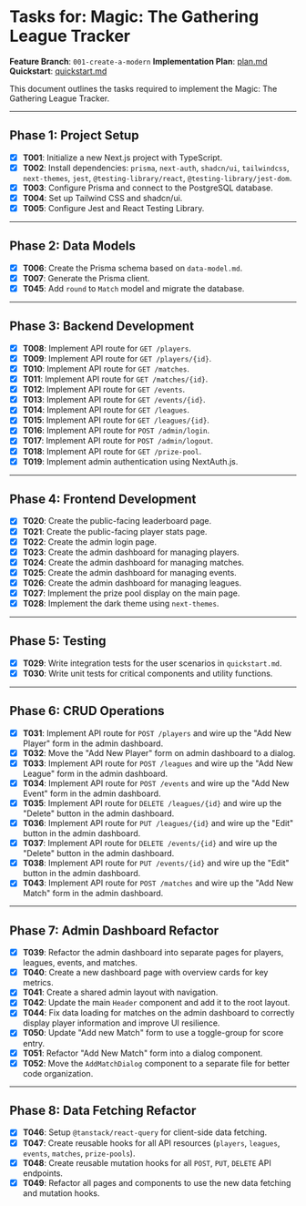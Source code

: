 # Tasks for: Magic: The Gathering League Tracker

**Feature Branch**: `001-create-a-modern`
**Implementation Plan**: [plan.md](plan.md)
**Quickstart**: [quickstart.md](quickstart.md)

This document outlines the tasks required to implement the Magic: The Gathering League Tracker.

---

## Phase 1: Project Setup

- [X] **T001**: Initialize a new Next.js project with TypeScript.
- [X] **T002**: Install dependencies: `prisma`, `next-auth`, `shadcn/ui`, `tailwindcss`, `next-themes`, `jest`, `@testing-library/react`, `@testing-library/jest-dom`.
- [X] **T003**: Configure Prisma and connect to the PostgreSQL database.
- [X] **T004**: Set up Tailwind CSS and shadcn/ui.
- [X] **T005**: Configure Jest and React Testing Library.

---

## Phase 2: Data Models

- [X] **T006**: Create the Prisma schema based on `data-model.md`.
- [X] **T007**: Generate the Prisma client.
- [X] **T045**: Add `round` to `Match` model and migrate the database.

---

## Phase 3: Backend Development

- [X] **T008**: Implement API route for `GET /players`.
- [X] **T009**: Implement API route for `GET /players/{id}`.
- [X] **T010**: Implement API route for `GET /matches`.
- [X] **T011**: Implement API route for `GET /matches/{id}`.
- [X] **T012**: Implement API route for `GET /events`.
- [X] **T013**: Implement API route for `GET /events/{id}`.
- [X] **T014**: Implement API route for `GET /leagues`.
- [X] **T015**: Implement API route for `GET /leagues/{id}`.
- [X] **T016**: Implement API route for `POST /admin/login`.
- [X] **T017**: Implement API route for `POST /admin/logout`.
- [X] **T018**: Implement API route for `GET /prize-pool`.
- [X] **T019**: Implement admin authentication using NextAuth.js.

---

## Phase 4: Frontend Development

- [X] **T020**: Create the public-facing leaderboard page.
- [X] **T021**: Create the public-facing player stats page.
- [X] **T022**: Create the admin login page.
- [X] **T023**: Create the admin dashboard for managing players.
- [X] **T024**: Create the admin dashboard for managing matches.
- [X] **T025**: Create the admin dashboard for managing events.
- [X] **T026**: Create the admin dashboard for managing leagues.
- [X] **T027**: Implement the prize pool display on the main page.
- [X] **T028**: Implement the dark theme using `next-themes`.

---

## Phase 5: Testing

- [X] **T029**: Write integration tests for the user scenarios in `quickstart.md`.
- [X] **T030**: Write unit tests for critical components and utility functions.

---

## Phase 6: CRUD Operations

- [X] **T031**: Implement API route for `POST /players` and wire up the "Add New Player" form in the admin dashboard.
- [X] **T032**: Move the "Add New Player" form on admin dashboard to a dialog.
- [X] **T033**: Implement API route for `POST /leagues` and wire up the "Add New League" form in the admin dashboard.
- [X] **T034**: Implement API route for `POST /events` and wire up the "Add New Event" form in the admin dashboard.
- [X] **T035**: Implement API route for `DELETE /leagues/{id}` and wire up the "Delete" button in the admin dashboard.
- [X] **T036**: Implement API route for `PUT /leagues/{id}` and wire up the "Edit" button in the admin dashboard.
- [X] **T037**: Implement API route for `DELETE /events/{id}` and wire up the "Delete" button in the admin dashboard.
- [X] **T038**: Implement API route for `PUT /events/{id}` and wire up the "Edit" button in the admin dashboard.
- [X] **T043**: Implement API route for `POST /matches` and wire up the "Add New Match" form in the admin dashboard.

---

## Phase 7: Admin Dashboard Refactor

- [X] **T039**: Refactor the admin dashboard into separate pages for players, leagues, events, and matches.
- [X] **T040**: Create a new dashboard page with overview cards for key metrics.
- [X] **T041**: Create a shared admin layout with navigation.
- [X] **T042**: Update the main `Header` component and add it to the root layout.
- [X] **T044**: Fix data loading for matches on the admin dashboard to correctly display player information and improve UI resilience.
- [X] **T050**: Update "Add new Match" form to use a toggle-group for score entry.
- [X] **T051**: Refactor "Add New Match" form into a dialog component.
- [X] **T052**: Move the `AddMatchDialog` component to a separate file for better code organization.

---

## Phase 8: Data Fetching Refactor

- [X] **T046**: Setup `@tanstack/react-query` for client-side data fetching.
- [X] **T047**: Create reusable hooks for all API resources (`players`, `leagues`, `events`, `matches`, `prize-pools`).
- [X] **T048**: Create reusable mutation hooks for all `POST`, `PUT`, `DELETE` API endpoints.
- [X] **T049**: Refactor all pages and components to use the new data fetching and mutation hooks.
